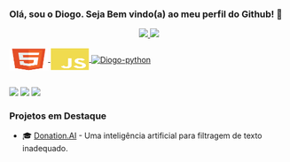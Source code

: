 ### Olá, sou o Diogo. Seja Bem vindo(a) ao meu perfil do Github! 👋

<div align="center">
  <a href="https://github.com/diogosilvabr">
  <img height="180em" src="https://github-readme-stats.vercel.app/api?username=diogosilvabr&show_icons=true&theme=onedark&include_all_commits=true&count_private=true"/>
  <img height="180em" src="https://github-readme-stats.vercel.app/api/top-langs/?username=diogosilvabr&layout=compact&langs_count=7&theme=onedark"/>
</div>

<div style="display: inline_block"><br>
    <img align="center" alt="Diogo-HTML" height="40" width="70" src="https://raw.githubusercontent.com/devicons/devicon/master/icons/html5/html5-original.svg">
    <img align="center" alt="Diogo-Js" height="40" width="70" src="https://raw.githubusercontent.com/devicons/devicon/master/icons/javascript/javascript-plain.svg">
    <img align="center" alt="Diogo-python" height="55" width="48" src="https://s3.dualstack.us-east-2.amazonaws.com/pythondotorg-assets/media/community/logos/python-logo-only.png">
</div>
  
  ##
  
<div> 
  
  <a href="https://instagram.com/diogopereirargt" target="_blank"><img src="https://img.shields.io/badge/-Instagram-%23E4405F?style=for-the-badge&logo=instagram&logoColor=white" target="_blank"></a>
    <a href="https://www.linkedin.com/in/diogosilvabr/" target="_blank"><img src="https://img.shields.io/badge/LinkedIn-0077B5?style=for-the-badge&logo=linkedin&logoColor=white" target="_blank"></a> 
  <a href = "mailto:di.silvargt@gmail.com"><img src="https://img.shields.io/badge/-Gmail-%23333?style=for-the-badge&logo=gmail&logoColor=white" target="_blank"></a>

</div>

### Projetos em Destaque

- 🎓 [Donation.AI](https://github.com/diogosilvabr/Donation.AI) - Uma inteligência artificial para filtragem de texto inadequado.

